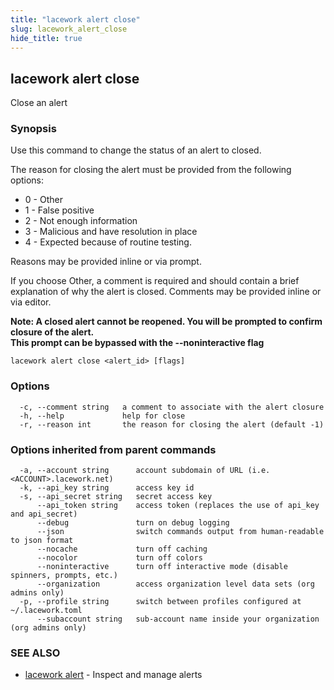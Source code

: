 ```yaml
---
title: "lacework alert close"
slug: lacework_alert_close
hide_title: true
---
```


## lacework alert close

Close an alert

### Synopsis

Use this command to change the status of an alert to closed.

The reason for closing the alert must be provided from the following options:

  * 0 - Other
  * 1 - False positive
  * 2 - Not enough information
  * 3 - Malicious and have resolution in place
  * 4 - Expected because of routine testing.

Reasons may be provided inline or via prompt.

If you choose Other, a comment is required and should contain a brief explanation of why the alert is closed.
Comments may be provided inline or via editor.

**Note: A closed alert cannot be reopened. You will be prompted to confirm closure of the alert.  
This prompt can be bypassed with the --noninteractive flag**


```
lacework alert close <alert_id> [flags]
```

### Options

```
  -c, --comment string   a comment to associate with the alert closure
  -h, --help             help for close
  -r, --reason int       the reason for closing the alert (default -1)
```

### Options inherited from parent commands

```
  -a, --account string      account subdomain of URL (i.e. <ACCOUNT>.lacework.net)
  -k, --api_key string      access key id
  -s, --api_secret string   secret access key
      --api_token string    access token (replaces the use of api_key and api_secret)
      --debug               turn on debug logging
      --json                switch commands output from human-readable to json format
      --nocache             turn off caching
      --nocolor             turn off colors
      --noninteractive      turn off interactive mode (disable spinners, prompts, etc.)
      --organization        access organization level data sets (org admins only)
  -p, --profile string      switch between profiles configured at ~/.lacework.toml
      --subaccount string   sub-account name inside your organization (org admins only)
```

### SEE ALSO

* [lacework alert](lacework_alert.md)	 - Inspect and manage alerts

